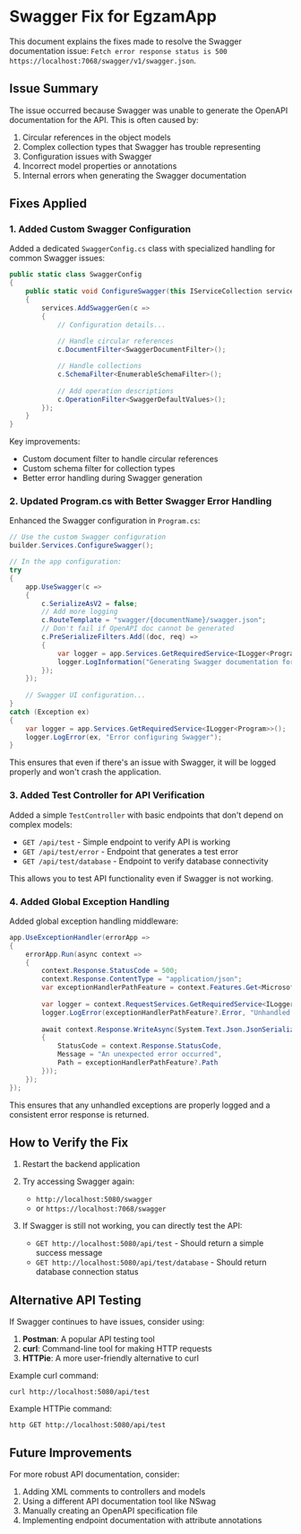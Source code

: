 # Swagger Fix for EgzamApp

This document explains the fixes made to resolve the Swagger documentation issue: `Fetch error response status is 500 https://localhost:7068/swagger/v1/swagger.json`.

## Issue Summary

The issue occurred because Swagger was unable to generate the OpenAPI documentation for the API. This is often caused by:

1. Circular references in the object models
2. Complex collection types that Swagger has trouble representing
3. Configuration issues with Swagger
4. Incorrect model properties or annotations
5. Internal errors when generating the Swagger documentation

## Fixes Applied

### 1. Added Custom Swagger Configuration

Added a dedicated `SwaggerConfig.cs` class with specialized handling for common Swagger issues:

```csharp
public static class SwaggerConfig
{
    public static void ConfigureSwagger(this IServiceCollection services)
    {
        services.AddSwaggerGen(c =>
        {
            // Configuration details...
            
            // Handle circular references
            c.DocumentFilter<SwaggerDocumentFilter>();

            // Handle collections
            c.SchemaFilter<EnumerableSchemaFilter>();
            
            // Add operation descriptions
            c.OperationFilter<SwaggerDefaultValues>();
        });
    }
}
```

Key improvements:
- Custom document filter to handle circular references
- Custom schema filter for collection types
- Better error handling during Swagger generation

### 2. Updated Program.cs with Better Swagger Error Handling

Enhanced the Swagger configuration in `Program.cs`:

```csharp
// Use the custom Swagger configuration
builder.Services.ConfigureSwagger();

// In the app configuration:
try 
{
    app.UseSwagger(c =>
    {
        c.SerializeAsV2 = false;
        // Add more logging
        c.RouteTemplate = "swagger/{documentName}/swagger.json";
        // Don't fail if OpenAPI doc cannot be generated
        c.PreSerializeFilters.Add((doc, req) =>
        {
            var logger = app.Services.GetRequiredService<ILogger<Program>>();
            logger.LogInformation("Generating Swagger documentation for {RouteTemplate}", req.Path);
        });
    });
    
    // Swagger UI configuration...
}
catch (Exception ex)
{
    var logger = app.Services.GetRequiredService<ILogger<Program>>();
    logger.LogError(ex, "Error configuring Swagger");
}
```

This ensures that even if there's an issue with Swagger, it will be logged properly and won't crash the application.

### 3. Added Test Controller for API Verification

Added a simple `TestController` with basic endpoints that don't depend on complex models:

- `GET /api/test` - Simple endpoint to verify API is working
- `GET /api/test/error` - Endpoint that generates a test error
- `GET /api/test/database` - Endpoint to verify database connectivity

This allows you to test API functionality even if Swagger is not working.

### 4. Added Global Exception Handling

Added global exception handling middleware:

```csharp
app.UseExceptionHandler(errorApp =>
{
    errorApp.Run(async context =>
    {
        context.Response.StatusCode = 500;
        context.Response.ContentType = "application/json";
        var exceptionHandlerPathFeature = context.Features.Get<Microsoft.AspNetCore.Diagnostics.IExceptionHandlerPathFeature>();
        
        var logger = context.RequestServices.GetRequiredService<ILogger<Program>>();
        logger.LogError(exceptionHandlerPathFeature?.Error, "Unhandled exception");
        
        await context.Response.WriteAsync(System.Text.Json.JsonSerializer.Serialize(new
        {
            StatusCode = context.Response.StatusCode,
            Message = "An unexpected error occurred",
            Path = exceptionHandlerPathFeature?.Path
        }));
    });
});
```

This ensures that any unhandled exceptions are properly logged and a consistent error response is returned.

## How to Verify the Fix

1. Restart the backend application
2. Try accessing Swagger again:
   - `http://localhost:5080/swagger`
   - or `https://localhost:7068/swagger`

3. If Swagger is still not working, you can directly test the API:
   - `GET http://localhost:5080/api/test` - Should return a simple success message
   - `GET http://localhost:5080/api/test/database` - Should return database connection status

## Alternative API Testing

If Swagger continues to have issues, consider using:

1. **Postman**: A popular API testing tool
2. **curl**: Command-line tool for making HTTP requests
3. **HTTPie**: A more user-friendly alternative to curl

Example curl command:
```
curl http://localhost:5080/api/test
```

Example HTTPie command:
```
http GET http://localhost:5080/api/test
```

## Future Improvements

For more robust API documentation, consider:

1. Adding XML comments to controllers and models
2. Using a different API documentation tool like NSwag
3. Manually creating an OpenAPI specification file
4. Implementing endpoint documentation with attribute annotations
